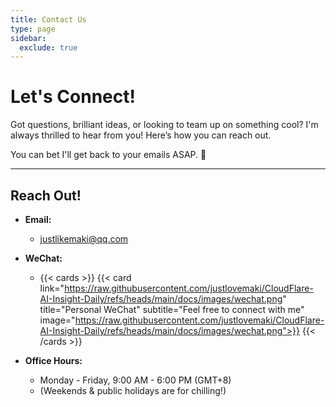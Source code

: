 ```yaml
---
title: Contact Us
type: page
sidebar:
  exclude: true
---
```

# Let's Connect!

Got questions, brilliant ideas, or looking to team up on something cool? I'm always thrilled to hear from you! Here’s how you can reach out.

You can bet I'll get back to your emails ASAP. 🚀

---

## **Reach Out!**

*   **Email:**
    *   [justlikemaki@qq.com](mailto:justlikemaki@qq.com)

*   **WeChat:**
    *   {{< cards >}}
        {{< card link="https://raw.githubusercontent.com/justlovemaki/CloudFlare-AI-Insight-Daily/refs/heads/main/docs/images/wechat.png" title="Personal WeChat" subtitle="Feel free to connect with me" image="https://raw.githubusercontent.com/justlovemaki/CloudFlare-AI-Insight-Daily/refs/heads/main/docs/images/wechat.png">}}
        {{< /cards >}}

*   **Office Hours:**
    *   Monday - Friday, 9:00 AM - 6:00 PM (GMT+8)
    *   (Weekends & public holidays are for chilling!)